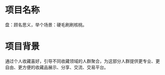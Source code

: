 # 项目名称 <br>
盘：顾名思义，举个场景：硬毛刷刷核桃。<br>
# 项目背景 <br>
通过个人收藏喜好，引导不同收藏领域的人群聚合，为这部分人群提供更专业、更自由、更方便的收藏品展示、分享、交流、交易平台。<br>

